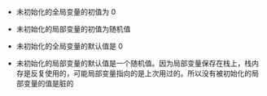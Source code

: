 - 未初始化的全局变量的初值为 0
- 未初始化的局部变量的初值为随机值

- 未初始化的全局变量的默认值是 0
- 未初始化的局部变量的默认值是一个随机值。因为局部变量保存在栈上，栈内存是反复使用的，可能局部变量指向的是上次用过的。所以没有被初始化的局部变量的值是脏的